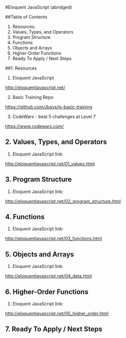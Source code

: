 #Eloquent JavaScript (abridged)

##Table of Contents
1. Resources.
2. Values, Types, and Operators
3. Program Structure
4. Functions                
5. Objects and Arrays
6. Higher-Order Functions
7. Ready To Apply / Next Steps

##1. Resources
1. Eloquent JavaScript

 http://eloquentjavascript.net/

2. Basic Training Repo

  https://github.com/Jbays/js-basic-training

3. CodeWars - beat 5 challenges at Level 7

  https://www.codewars.com/

## 2. Values, Types, and Operators
  1. Eloquent JavaScript link:

  http://eloquentjavascript.net/01_values.html

## 3. Program Structure
  1. Eloquent JavaScript link:

  http://eloquentjavascript.net/02_program_structure.html

## 4. Functions
  1. Eloquent JavaScript link:

  http://eloquentjavascript.net/03_functions.html

## 5. Objects and Arrays
  1. Eloquent JavaScript link:

  http://eloquentjavascript.net/04_data.html

## 6. Higher-Order Functions
  1. Eloquent JavaScript link:

  http://eloquentjavascript.net/05_higher_order.html

## 7. Ready To Apply / Next Steps
